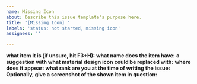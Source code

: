 ```yaml
---
name: Missing Icon
about: Describe this issue template's purpose here.
title: "[Missing Icon] "
labels: 'status: not started, missing icon'
assignees: ''

---
```


**what item it is (if unsure, hit F3+H):**
**what name does the item have:**
**a suggestion with what material design icon could be replaced with:**
**where does it appear:**
**what rank are you at the time of writing the issue:**
**Optionally, give a screenshot of the shown item in question:**
